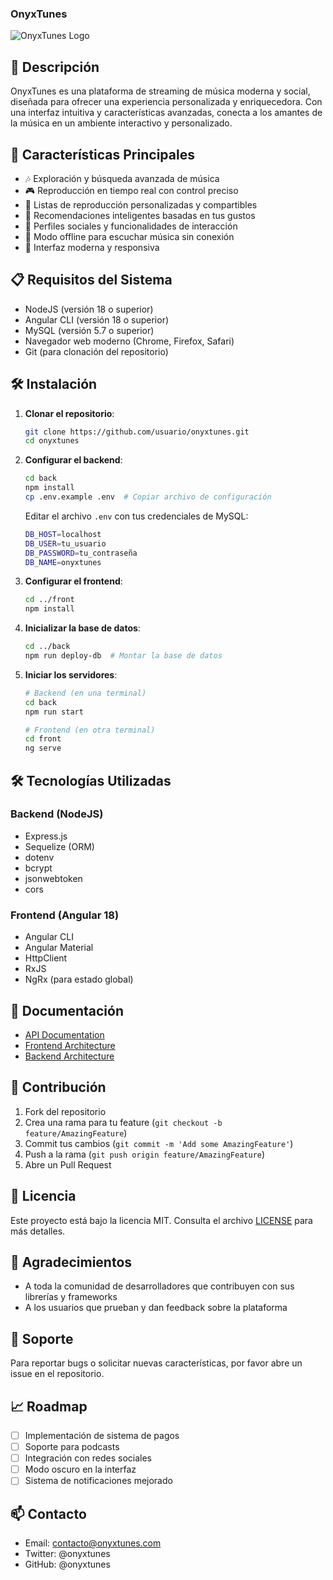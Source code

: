 ### OnyxTunes

![OnyxTunes Logo](./assets/logo.png)

## 🎵 Descripción
OnyxTunes es una plataforma de streaming de música moderna y social, diseñada para ofrecer una experiencia personalizada y enriquecedora. Con una interfaz intuitiva y características avanzadas, conecta a los amantes de la música en un ambiente interactivo y personalizado.

## 🚀 Características Principales

- 🎶 Exploración y búsqueda avanzada de música
- 🎮 Reproducción en tiempo real con control preciso
- 📝 Listas de reproducción personalizadas y compartibles
- 🎯 Recomendaciones inteligentes basadas en tus gustos
- 👥 Perfiles sociales y funcionalidades de interacción
- 📱 Modo offline para escuchar música sin conexión
- 🎨 Interfaz moderna y responsiva

## 📋 Requisitos del Sistema

- NodeJS (versión 18 o superior)
- Angular CLI (versión 18 o superior)
- MySQL (versión 5.7 o superior)
- Navegador web moderno (Chrome, Firefox, Safari)
- Git (para clonación del repositorio)

## 🛠️ Instalación

1. **Clonar el repositorio**:
   ```bash
   git clone https://github.com/usuario/onyxtunes.git
   cd onyxtunes
   ```

2. **Configurar el backend**:
   ```bash
   cd back
   npm install
   cp .env.example .env  # Copiar archivo de configuración
   ```
   Editar el archivo `.env` con tus credenciales de MySQL:
   ```bash
   DB_HOST=localhost
   DB_USER=tu_usuario
   DB_PASSWORD=tu_contraseña
   DB_NAME=onyxtunes
   ```

3. **Configurar el frontend**:
   ```bash
   cd ../front
   npm install
   ```

4. **Inicializar la base de datos**:
   ```bash
   cd ../back
   npm run deploy-db  # Montar la base de datos
   ```

5. **Iniciar los servidores**:
   ```bash
   # Backend (en una terminal)
   cd back
   npm run start

   # Frontend (en otra terminal)
   cd front
   ng serve
   ```

## 🛠️ Tecnologías Utilizadas

### Backend (NodeJS)
- Express.js
- Sequelize (ORM)
- dotenv
- bcrypt
- jsonwebtoken
- cors

### Frontend (Angular 18)
- Angular CLI
- Angular Material
- HttpClient
- RxJS
- NgRx (para estado global)

## 📝 Documentación

- [API Documentation](./docs/api.md)
- [Frontend Architecture](./docs/frontend.md)
- [Backend Architecture](./docs/backend.md)

## 🤝 Contribución

1. Fork del repositorio
2. Crea una rama para tu feature (`git checkout -b feature/AmazingFeature`)
3. Commit tus cambios (`git commit -m 'Add some AmazingFeature'`)
4. Push a la rama (`git push origin feature/AmazingFeature`)
5. Abre un Pull Request

## 📄 Licencia

Este proyecto está bajo la licencia MIT. Consulta el archivo [LICENSE](LICENSE) para más detalles.

## 🙏 Agradecimientos

- A toda la comunidad de desarrolladores que contribuyen con sus librerías y frameworks
- A los usuarios que prueban y dan feedback sobre la plataforma

## 📢 Soporte

Para reportar bugs o solicitar nuevas características, por favor abre un issue en el repositorio.

## 📈 Roadmap

- [ ] Implementación de sistema de pagos
- [ ] Soporte para podcasts
- [ ] Integración con redes sociales
- [ ] Modo oscuro en la interfaz
- [ ] Sistema de notificaciones mejorado

## 📫 Contacto

- Email: contacto@onyxtunes.com
- Twitter: @onyxtunes
- GitHub: @onyxtunes
